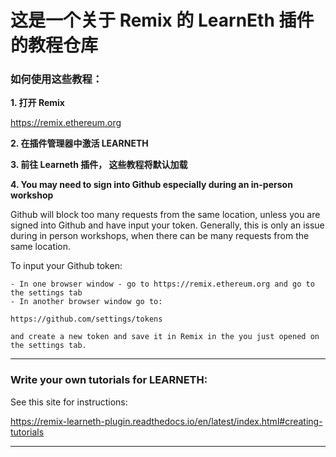 # 这是一个关于 Remix 的 LearnEth 插件的教程仓库

### 如何使用这些教程：

**1. 打开 Remix**

https://remix.ethereum.org

**2. 在插件管理器中激活 LEARNETH**

**3. 前往 Learneth 插件， 这些教程将默认加载**

**4. You may need to sign into Github especially during an in-person workshop**

Github will block too many requests from the same location, unless you are signed into Github and have input your token.  Generally, this is only an issue during in person workshops, when there can be many requests from the same location.

To input your Github token:

```
- In one browser window - go to https://remix.ethereum.org and go to the settings tab
- In another browser window go to: 

https://github.com/settings/tokens 

and create a new token and save it in Remix in the you just opened on the settings tab.
```

---

### Write your own tutorials for LEARNETH:

See this site for instructions:

https://remix-learneth-plugin.readthedocs.io/en/latest/index.html#creating-tutorials

---
